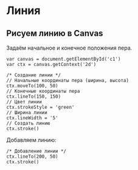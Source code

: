 # Линия
## Рисуем линию в Canvas

Задаём начальное и конечное положения пера.

    var canvas = document.getElementById('c1')
    var ctx = canvas.getContext('2d')

    /* Создание линии */
    // Начальные координаты пера (ширина, высота)
    ctx.moveTo(100, 50)
    // Конечные координаты пера
    ctx.lineTo(150, 150)
    // Цвет линии
    ctx.strokeStyle = 'green'
    // Ширина линии
    ctx.lineWidth = '5'
    // Создать линию
    ctx.stroke()

Добавляем линию:

    /* Добавление линии */
    ctx.lineTo(200, 50)
    ctx.stroke()
